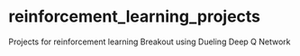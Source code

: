 # reinforcement_learning_projects
Projects for reinforcement learning
Breakout using Dueling Deep Q Network